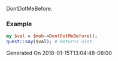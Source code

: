 DontDotMeBefore.
### Example

```perl
my $val = $mob->DontDotMeBefore();
quest::say($val); # Returns uint
```


Generated On 2018-01-15T13:04:48-08:00